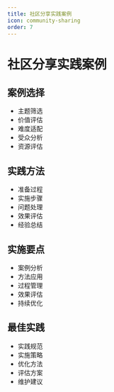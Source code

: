 ```yaml
---
title: 社区分享实践案例
icon: community-sharing
order: 7
---
```


# 社区分享实践案例

## 案例选择
- 主题筛选
- 价值评估
- 难度适配
- 受众分析
- 资源评估

## 实践方法
- 准备过程
- 实施步骤
- 问题处理
- 效果评估
- 经验总结

## 实施要点
- 案例分析
- 方法应用
- 过程管理
- 效果评估
- 持续优化

## 最佳实践
- 实践规范
- 实施策略
- 优化方法
- 评估方案
- 维护建议
